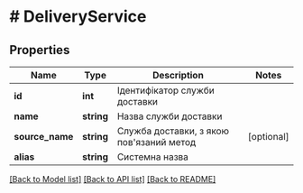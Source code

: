 # # DeliveryService

## Properties

Name | Type | Description | Notes
------------ | ------------- | ------------- | -------------
**id** | **int** | Ідентифікатор служби доставки |
**name** | **string** | Назва служби доставки |
**source_name** | **string** | Служба доставки, з якою пов&#39;язаний метод | [optional]
**alias** | **string** | Системна назва |

[[Back to Model list]](../../README.md#models) [[Back to API list]](../../README.md#endpoints) [[Back to README]](../../README.md)
